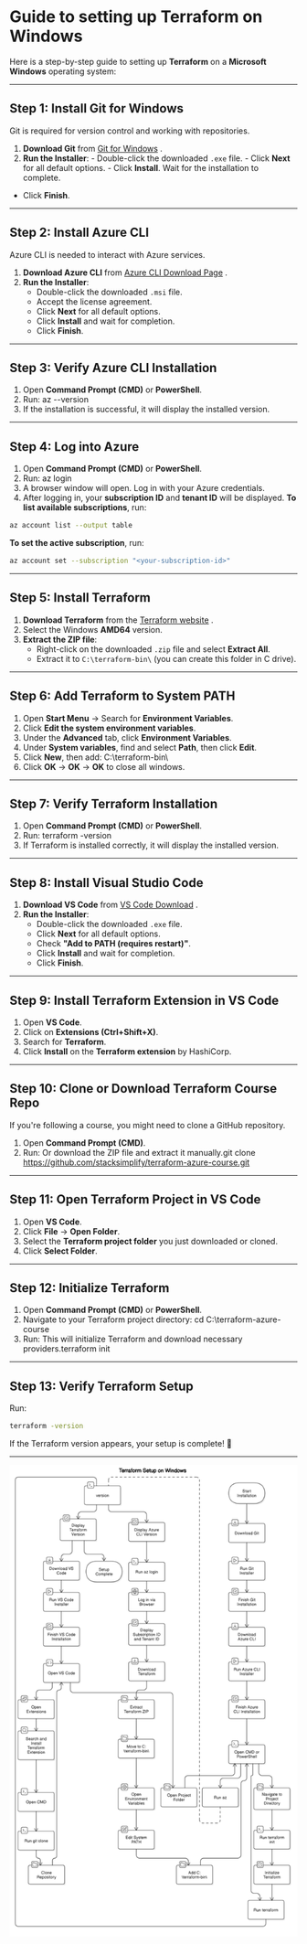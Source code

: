 # Guide to setting up Terraform on Windows

Here is a step-by-step guide to setting up **Terraform** on a **Microsoft Windows** operating system:

---

## **Step 1: Install Git for Windows**

Git is required for version control and working with repositories.

1. **Download Git** from [﻿Git for Windows](https://git-scm.com/downloads) .
2. **Run the Installer**: - Double-click the downloaded `.exe` file. - Click **Next** for all default options. - Click **Install**.
   `﻿`Wait for the installation to complete.

- Click **Finish**.

---

## **Step 2: Install Azure CLI**

Azure CLI is needed to interact with Azure services.

1. **Download Azure CLI** from [﻿Azure CLI Download Page](https://aka.ms/installazurecliwindows) .
2. **Run the Installer**:
   - Double-click the downloaded `.msi` file.
   - Accept the license agreement.
   - Click **Next** for all default options.
   - Click **Install** and wait for completion.
   - Click **Finish**.

---

## **Step 3: Verify Azure CLI Installation**

1. Open **Command Prompt (CMD)** or **PowerShell**.
2. Run: az --version
3. If the installation is successful, it will display the installed version.

---

## **Step 4: Log into Azure**

1. Open **Command Prompt (CMD)** or **PowerShell**.
2. Run: az login
3. A browser window will open. Log in with your Azure credentials.
4. After logging in, your **subscription ID** and **tenant ID** will be displayed.
   **To list available subscriptions**, run:

```sh
az account list --output table
```

**To set the active subscription**, run:

```sh
az account set --subscription "<your-subscription-id>"
```

---

## **Step 5: Install Terraform**

1. **Download Terraform** from the [﻿Terraform website](https://developer.hashicorp.com/terraform/downloads) .
2. Select the Windows **AMD64** version.
3. **Extract the ZIP file**:
   - Right-click on the downloaded `.zip` file and select **Extract All**.
   - Extract it to `C:\terraform-bin\` (you can create this folder in C drive).

---

## **Step 6: Add Terraform to System PATH**

1. Open **Start Menu** → Search for **Environment Variables**.
2. Click **Edit the system environment variables**.
3. Under the **Advanced** tab, click **Environment Variables**.
4. Under **System variables**, find and select **Path**, then click **Edit**.
5. Click **New**, then add: C:\terraform-bin\
6. Click **OK** → **OK** → **OK** to close all windows.

---

## **Step 7: Verify Terraform Installation**

1. Open **Command Prompt (CMD)** or **PowerShell**.
2. Run: terraform -version
3. If Terraform is installed correctly, it will display the installed version.

---

## **Step 8: Install Visual Studio Code**

1. **Download VS Code** from [﻿VS Code Download](https://code.visualstudio.com/Download) .
2. **Run the Installer**:
   - Double-click the downloaded `.exe` file.
   - Click **Next** for all default options.
   - Check **"Add to PATH (requires restart)"**.
   - Click **Install** and wait for completion.
   - Click **Finish**.

---

## **Step 9: Install Terraform Extension in VS Code**

1. Open **VS Code**.
2. Click on **Extensions (Ctrl+Shift+X)**.
3. Search for **Terraform**.
4. Click **Install** on the **Terraform extension** by HashiCorp.

---

## **Step 10: Clone or Download Terraform Course Repo**

If you're following a course, you might need to clone a GitHub repository.

1. Open **Command Prompt (CMD)**.
2. Run: Or download the ZIP file and extract it manually.git clone https://github.com/stacksimplify/terraform-azure-course.git

---

## **Step 11: Open Terraform Project in VS Code**

1. Open **VS Code**.
2. Click **File** → **Open Folder**.
3. Select the **Terraform project folder** you just downloaded or cloned.
4. Click **Select Folder**.

---

## **Step 12: Initialize Terraform**

1. Open **Command Prompt (CMD)** or **PowerShell**.
2. Navigate to your Terraform project directory: cd C:\terraform-azure-course
3. Run: This will initialize Terraform and download necessary providers.terraform init

---

## **Step 13: Verify Terraform Setup**

Run:

```sh
terraform -version
```

If the Terraform version appears, your setup is complete! 🎉

---

![Flow chart](Images/diagram-export-17-02-2025-00_11_21.png)
